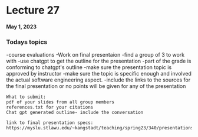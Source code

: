 # **Lecture 27**
**May 1, 2023**

### **Todays topics**
-course evaluations
-Work on final presentaion
    -find a group of 3 to work with
    -use chatgpt to get the outline for the presentation
        -part of the grade is conforming to chatgpt's 
        outline
    -make sure the presentation topic is approved by instructor
    -make sure the topic is specific enough and involved the actual
    software engineering aspect.
    -include the links to the sources for the final presentation 
    or no points will be given for any of the presentation

    What to submit:
    pdf of your slides from all group members
    references.txt for your citations
    Chat gpt generated outline- include the conversation

    link to final presentation specs:
    https://myslu.stlawu.edu/~kangstadt/teaching/spring23/340/presentations.html